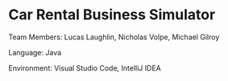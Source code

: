 # Car Rental Business Simulator

Team Members: Lucas Laughlin, Nicholas Volpe, Michael Gilroy

Language: Java

Environment: Visual Studio Code, IntelliJ IDEA
